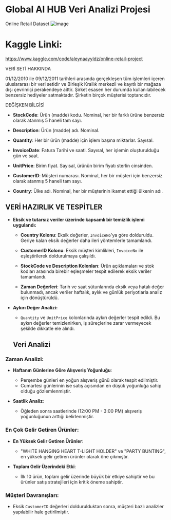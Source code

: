 # Global AI HUB Veri Analizi Projesi
 Online Retail Dataset
 ![image](https://github.com/user-attachments/assets/cf5e1e0c-12b4-4750-b5da-da3b69bc09b0)
# Kaggle Linki:
https://www.kaggle.com/code/aleynaayyldz/online-retail-project

VERİ SETİ HAKKINDA

01/12/2010 ile 09/12/2011 tarihleri arasında gerçekleşen tüm işlemleri içeren uluslararası bir veri setidir ve Birleşik Krallık merkezli ve kayıtlı bir mağaza dışı çevrimiçi perakendeye aittir. Şirket esasen her durumda kullanılabilecek benzersiz hediyeler satmaktadır. Şirketin birçok müşterisi toptancıdır.

DEĞİŞKEN BİLGİSİ

- **StockCode**: Ürün (madde) kodu. Nominal, her bir farklı ürüne benzersiz olarak atanmış 5 haneli tam sayı.

- **Description**: Ürün (madde) adı. Nominal.

- **Quantity**: Her bir ürün (madde) için işlem başına miktarlar. Sayısal.

- **InvoiceDate**: Fatura Tarihi ve saati. Sayısal, her işlemin oluşturulduğu gün ve saat.

- **UnitPrice**: Birim fiyat. Sayısal, ürünün birim fiyatı sterlin cinsinden.

- **CustomerID**: Müşteri numarası. Nominal, her bir müşteri için benzersiz olarak atanmış 5 haneli tam sayı.

- **Country**: Ülke adı. Nominal, her bir müşterinin ikamet ettiği ülkenin adı.

## VERİ HAZIRLIK VE TESPİTLER

- **Eksik ve tutarsız veriler üzerinde kapsamlı bir temizlik işlemi uygulandı:**

  - **Country Kolonu**: Eksik değerler, `InvoiceNo`'ya göre dolduruldu. Geriye kalan eksik değerler daha ileri yöntemlerle tamamlandı.
  
  - **CustomerID Kolonu**: Eksik müşteri kimlikleri, `InvoiceNo` ile eşleştirilerek doldurulmaya çalışıldı.
  
  - **StockCode ve Description Kolonları**: Ürün açıklamaları ve stok kodları arasında birebir eşleşmeler tespit edilerek eksik veriler tamamlandı.
  
  - **Zaman Değerleri**: Tarih ve saat sütunlarında eksik veya hatalı değer bulunmadı, ancak veriler haftalık, aylık ve günlük periyotlarla analiz için dönüştürüldü.

- **Aykırı Değer Analizi:**

  - `Quantity` ve `UnitPrice` kolonlarında aykırı değerler tespit edildi. Bu aykırı değerler temizlenirken, iş süreçlerine zarar vermeyecek şekilde dikkatle ele alındı.
  ## Veri Analizi

### Zaman Analizi:
- **Haftanın Günlerine Göre Alışveriş Yoğunluğu**: 
  - Perşembe günleri en yoğun alışveriş günü olarak tespit edilmiştir.
  - Cumartesi günlerinin ise satış açısından en düşük yoğunluğa sahip olduğu gözlemlenmiştir.
  
- **Saatlik Analiz**: 
  - Öğleden sonra saatlerinde (12:00 PM - 3:00 PM) alışveriş yoğunluğunun arttığı belirlenmiştir.

### En Çok Gelir Getiren Ürünler:
- **En Yüksek Gelir Getiren Ürünler**: 
  - "WHITE HANGING HEART T-LIGHT HOLDER" ve "PARTY BUNTING", en yüksek gelir getiren ürünler olarak öne çıkmıştır.
  
- **Toplam Gelir Üzerindeki Etki**:
  - İlk 10 ürün, toplam gelir üzerinde büyük bir etkiye sahiptir ve bu ürünler satış stratejileri için kritik öneme sahiptir.

### Müşteri Davranışları:
  - Eksik `CustomerID` değerleri doldurulduktan sonra, müşteri bazlı analizler yapılabilir hale getirilmiştir.

